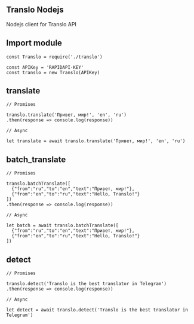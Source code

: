 ## Translo Nodejs

Nodejs client for Translo API

## Import module

```
const Translo = require('./translo')

const APIKey = 'RAPIDAPI-KEY'
const translo = new Translo(APIKey)
```

## translate

```
// Promises

translo.translate('Привет, мир!', 'en', 'ru')
.then(response => console.log(response))

// Async

let translate = await translo.translate('Привет, мир!', 'en', 'ru')

```

## batch_translate

```
// Promises

translo.batchTranslate([
  {"from":"ru","to":"en","text":"Привет, мир!"},
  {"from":"en","to":"ru","text":"Hello, Translo!"}
])
.then(response => console.log(response))

// Async

let batch = await translo.batchTranslate([
  {"from":"ru","to":"en","text":"Привет, мир!"},
  {"from":"en","to":"ru","text":"Hello, Translo!"}
])
```

## detect

```
// Promises

translo.detect('Translo is the best translator in Telegram')
.then(response => console.log(response))

// Async

let detect = await translo.detect('Translo is the best translator in Telegram')
```
